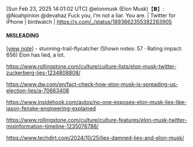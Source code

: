 [Sun Feb 23, 2025 14:01:02 UTC] @elonmusk (Elon Musk)【𝗕】: @Noahpinion @devahaz Fuck you, I’m not a liar. You are. | Twitter for iPhone | birdwatch | https://x.com/_/status/1893662355382263905

#### MISLEADING

[[view note]](https://x.com/i/birdwatch/n/1893733306803306866) - stunning-trail-flycatcher (Shown notes: 57 · Rating impact: 656)
Elon has lied, a lot. 

https://www.rollingstone.com/culture/culture-lists/elon-musk-twitter-zuckerberg-lies-1234808808/

https://www.dw.com/en/fact-check-how-elon-musk-is-spreading-us-election-lies/a-70663408

https://www.insidehook.com/autos/no-one-exposes-elon-musk-lies-like-jason-fenske-engineering-explained

https://www.rollingstone.com/culture/culture-features/elon-musk-twitter-misinformation-timeline-1235076786/

https://www.techdirt.com/2024/10/25/lies-damned-lies-and-elon-musk/
